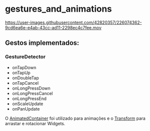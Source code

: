 # gestures_and_animations


https://user-images.githubusercontent.com/42820357/226074362-9cd6ea6e-e4ab-43cc-ad11-2298ec4c7fee.mov


## Gestos implementados:

### GestureDetector

- onTapDown
- onTapUp
- onDoubleTap
- onTapCancel
- onLongPressDown
- onLongPressCancel
- onLongPressEnd
- onScaleUpdate
- onPanUpdate

O [AnimatedContainer](https://api.flutter.dev/flutter/widgets/AnimatedContainer-class.html) foi utilizado para animações e o [Transform](https://api.flutter.dev/flutter/widgets/Transform-class.html) para arrastar e rotacionar Widgets.

